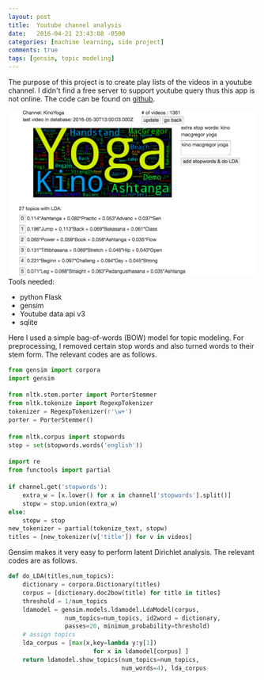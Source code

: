 ```yaml
---
layout: post
title:  Youtube channel analysis
date:   2016-04-21 23:43:08 -0500
categories: [machine learning, side project]
comments: true
tags: [gensim, topic modeling]
---
```


The purpose of this project is to create play lists of the videos in a youtube channel. 
I didn't find a free server to support youtube query thus this app is not online. 
The code can be found  on [github][git].
  <div class="wrapper">
    <div class="footer-col-wrapper">
      <div class="footer-col footer-col-1">
        <img src='/assets/youtube.png'>
      </div>
      <div class="footer-col footer-col-1">
      Tools needed:
      <ul>
      <li> python Flask </li>
      <li>gensim</li>
      <li>Youtube data api v3</li>
      <li>sqlite</li>
      </ul>
      </div>
    </div>
  </div>

Here I used a simple bag-of-words (BOW) model for topic modeling.
For preprocessing, I removed certain stop words and also turned
words to their stem form. The relevant codes are as follows.

``` python
from gensim import corpora
import gensim

from nltk.stem.porter import PorterStemmer 
from nltk.tokenize import RegexpTokenizer
tokenizer = RegexpTokenizer(r'\w+')
porter = PorterStemmer()

from nltk.corpus import stopwords
stop = set(stopwords.words('english'))

import re
from functools import partial

if channel.get('stopwords'):
    extra_w = [x.lower() for x in channel['stopwords'].split()]
    stopw = stop.union(extra_w)
else:
    stopw = stop
new_tokenizer = partial(tokenize_text, stopw)
titles = [new_tokenizer(v['title']) for v in videos]
```

Gensim makes it very easy to perform latent Dirichlet analysis.
The relevant codes are as follows.

``` python
def do_LDA(titles,num_topics):    
    dictionary = corpora.Dictionary(titles)
    corpus = [dictionary.doc2bow(title) for title in titles]
    threshold = 1/num_topics
    ldamodel = gensim.models.ldamodel.LdaModel(corpus, 
                num_topics=num_topics, id2word = dictionary, 
                passes=20, minimum_probability=threshold)
    # assign topics
    lda_corpus = [max(x,key=lambda y:y[1]) 
                        for x in ldamodel[corpus] ]
    return ldamodel.show_topics(num_topics=num_topics,
                                num_words=4), lda_corpus
```


[git]: https://github.com/nosarthur/youtube-break-down

